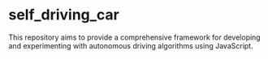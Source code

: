 # self_driving_car
This repository aims to provide a comprehensive framework for developing and experimenting with autonomous driving algorithms using JavaScript.
